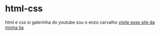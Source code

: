 # html-css
 html e css
oi galerinha do youtube
sou o enzo carvalho
<a href="file:///C:/Users/User/Desktop/html/tudo%20de%20programação/html-css/projetos/ti.html/tia.html"> visite esse site da minha tia<a>
